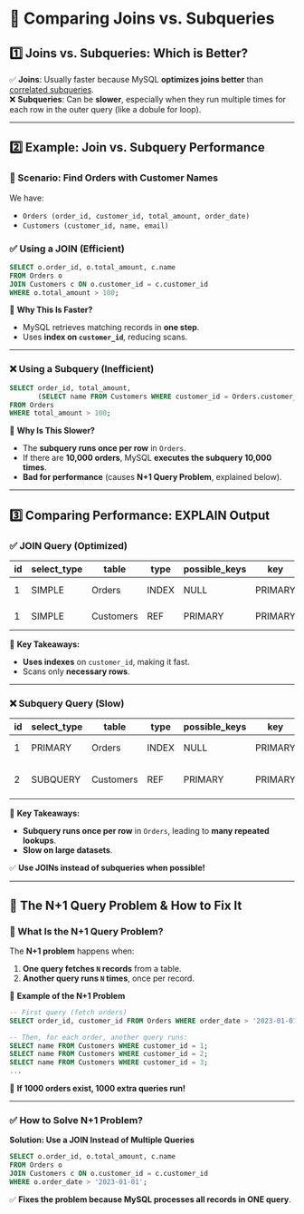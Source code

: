 # **📌 Comparing Joins vs. Subqueries**

## **1️⃣ Joins vs. Subqueries: Which is Better?**
✅ **Joins**: Usually faster because MySQL **optimizes joins better** than [correlated subqueries](https://en.wikipedia.org/wiki/Correlated_subquery).  
❌ **Subqueries**: Can be **slower**, especially when they run multiple times for each row in the outer query (like a dobule for loop).

---

## **2️⃣ Example: Join vs. Subquery Performance**

### **🔹 Scenario: Find Orders with Customer Names**
We have:
- `Orders (order_id, customer_id, total_amount, order_date)`
- `Customers (customer_id, name, email)`

### **✅ Using a JOIN (Efficient)**
```sql
SELECT o.order_id, o.total_amount, c.name
FROM Orders o
JOIN Customers c ON o.customer_id = c.customer_id
WHERE o.total_amount > 100;
```
📌 **Why This Is Faster?**
- MySQL retrieves matching records in **one step**.
- Uses **index on `customer_id`**, reducing scans.

---

### **❌ Using a Subquery (Inefficient)**
```sql
SELECT order_id, total_amount,
       (SELECT name FROM Customers WHERE customer_id = Orders.customer_id) AS customer_name
FROM Orders
WHERE total_amount > 100;
```
📌 **Why Is This Slower?**
- The **subquery runs once per row** in `Orders`.  
- If there are **10,000 orders**, MySQL **executes the subquery 10,000 times**.  
- **Bad for performance** (causes **N+1 Query Problem**, explained below).

---

## **3️⃣ Comparing Performance: EXPLAIN Output**

### **✅ JOIN Query (Optimized)**
| id | select_type | table    | type  | possible_keys | key         | rows  | Extra                  |
|----|------------|----------|-------|--------------|------------|------|------------------------|
| 1  | SIMPLE     | Orders   | INDEX | NULL         | PRIMARY    | 5000 | Using where            |
| 1  | SIMPLE     | Customers | REF   | PRIMARY     | PRIMARY    | 1    | Using index            |

📌 **Key Takeaways:**
- **Uses indexes** on `customer_id`, making it fast.
- Scans only **necessary rows**.

---

### **❌ Subquery Query (Slow)**
| id | select_type | table    | type  | possible_keys | key         | rows  | Extra                  |
|----|------------|----------|-------|--------------|------------|------|------------------------|
| 1  | PRIMARY    | Orders   | INDEX | NULL         | PRIMARY    | 5000 | Using where            |
| 2  | SUBQUERY   | Customers | REF   | PRIMARY     | PRIMARY    | 1    | **Executed 5000 times** |

📌 **Key Takeaways:**
- **Subquery runs once per row** in `Orders`, leading to **many repeated lookups**.
- **Slow on large datasets**.

✅ **Use JOINs instead of subqueries when possible!**

---

## **📌 The N+1 Query Problem & How to Fix It**

### **🔹 What Is the N+1 Query Problem?**
The **N+1 problem** happens when:
1. **One query fetches `N` records** from a table.
2. **Another query runs `N` times**, once per record.

🚨 **Example of the N+1 Problem**
```sql
-- First query (fetch orders)
SELECT order_id, customer_id FROM Orders WHERE order_date > '2023-01-01';

-- Then, for each order, another query runs:
SELECT name FROM Customers WHERE customer_id = 1;
SELECT name FROM Customers WHERE customer_id = 2;
SELECT name FROM Customers WHERE customer_id = 3;
...
```
📌 **If 1000 orders exist, 1000 extra queries run!**

---

### **✅ How to Solve N+1 Problem?**
**Solution: Use a JOIN Instead of Multiple Queries**
```sql
SELECT o.order_id, o.total_amount, c.name
FROM Orders o
JOIN Customers c ON o.customer_id = c.customer_id
WHERE o.order_date > '2023-01-01';
```
✅ **Fixes the problem because MySQL processes all records in ONE query**.
